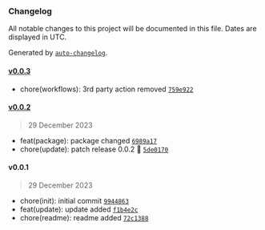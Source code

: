 ### Changelog

All notable changes to this project will be documented in this file. Dates are displayed in UTC.

Generated by [`auto-changelog`](https://github.com/CookPete/auto-changelog).

#### [v0.0.3](https://github.com/Celtian/ngx-update-app/compare/v0.0.2...v0.0.3)

- chore(workflows): 3rd party action removed [`759e922`](https://github.com/Celtian/ngx-update-app/commit/759e92228be6d99d25dfb499d886482653eaed58)

#### [v0.0.2](https://github.com/Celtian/ngx-update-app/compare/v0.0.1...v0.0.2)

> 29 December 2023

- feat(package): package changed [`6989a17`](https://github.com/Celtian/ngx-update-app/commit/6989a17a658e7c0068ee4420dcc1f6a16c222a54)
- chore(update): patch release 0.0.2 🐛 [`5de0170`](https://github.com/Celtian/ngx-update-app/commit/5de0170bff6e6e3ec167e850367b070d42e5adf6)

#### v0.0.1

> 29 December 2023

- chore(init): initial commit [`9944863`](https://github.com/Celtian/ngx-update-app/commit/99448631f000040e5d6ed72065da6210566461bf)
- feat(update): update added [`f1b4e2c`](https://github.com/Celtian/ngx-update-app/commit/f1b4e2c408fc300a0a11115d2215a0f3d0d93768)
- chore(readme): readme added [`72c1388`](https://github.com/Celtian/ngx-update-app/commit/72c13883361be49ad3e6b9d47582d0f4a60c03e5)
